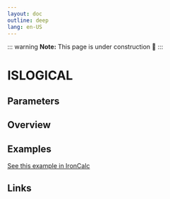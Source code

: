 ```yaml
---
layout: doc
outline: deep
lang: en-US
---
```


::: warning
**Note:** This page is under construction 🚧
:::

# ISLOGICAL

## Parameters

## Overview

## Examples

[See this example in IronCalc](https://app.ironcalc.com/?filename=islogical)

## Links
